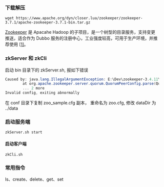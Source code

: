 ### 下载解压

```shell
wget https://www.apache.org/dyn/closer.lua/zookeeper/zookeeper-3.7.1/apache-zookeeper-3.7.1-bin.tar.gz
```

[Zookeeper](https://archive.apache.org/dist/zookeeper/) 是 Apacahe Hadoop 的子项目，是一个树型的目录服务，支持变更推送，适合作为 Dubbo 服务的注册中心，工业强度较高，可用于生产环境，并推荐使用 [[1\]](http://dubbo.apache.org/zh-cn/docs/user/references/registry/zookeeper.html#fn1)。

### zkServer 和 zkCli

启动 bin 目录下的 zkServer.sh, 报如下错误

```powershell
Caused by: java.lang.IllegalArgumentException: E:\Dev\zookeeper-3.4.11\bin\..\conf\zoo.cfg file is missing
        at org.apache.zookeeper.server.quorum.QuorumPeerConfig.parse(QuorumPeerConfig.java:140)
        ... 2 more
Invalid config, exiting abnormally
```

在 conf 目录下复制 zoo_sample.cfg 副本， 重命名为 zoo.cfg, 修改 dataDir 为 ../data

### 启动服务端

```shell
zkServer.sh start
```

#### 启动客户端

```shell
zkCli.sh
```

### 常用指令

ls、create、delete、get、set 

